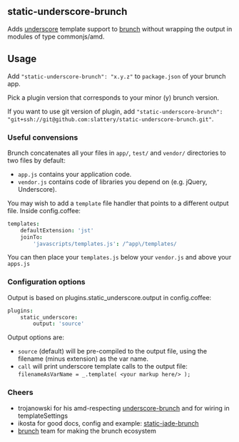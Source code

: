 ## static-underscore-brunch
Adds [underscore](http://underscorejs.org) template support to 
[brunch](http://brunch.io) without wrapping the output in modules of type commonjs/amd.

## Usage
Add `"static-underscore-brunch": "x.y.z"` to `package.json` of your brunch app.

Pick a plugin version that corresponds to your minor (y) brunch version.

If you want to use git version of plugin, add
`"static-underscore-brunch": "git+ssh://git@github.com:slattery/static-underscore-brunch.git"`.

### Useful convensions
Brunch concatenates all your files in `app/`, `test/` and `vendor/` directories to two files by default:

* `app.js` contains your application code.
* `vendor.js` contains code of libraries you depend on (e.g. jQuery, Underscore).

You may wish to add a `template` file handler that points to a different output file. Inside config.coffee:
```coffeescript
templates:
	defaultExtension: 'jst'
 	joinTo: 
 		'javascripts/templates.js': /^app\/templates/
```
You can then place your `templates.js` below your `vendor.js` and above your `apps.js`

### Configuration options
Output is based on plugins.static_underscore.output in config.coffee:
```coffeescript
plugins:
	static_underscore:
 		output: 'source'
```
Output options are:

* `source` (default) will be pre-compiled to the output file, using the filename (minus extension) as the var name.
* `call` will print underscore template calls to the output file:
	`filenameAsVarName = _.template( <your markup here/> );`

### Cheers

* trojanowski for his amd-respecting [underscore-brunch](https://github.com/trojanowski/underscore-brunch) and for wiring in templateSettings 
* ikosta for good docs, config and example: [static-jade-brunch](https://github.com/ilkosta/static-jade-brunch)
* [brunch](https://github.com/brunch/) team for making the brunch ecosystem
